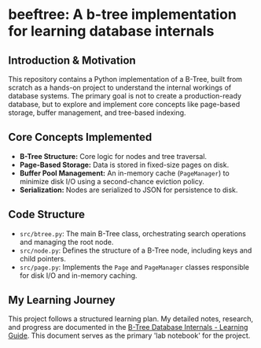 # beeftree: A b-tree implementation for learning database internals

## Introduction & Motivation
This repository contains a Python implementation of a B-Tree, built from scratch as a hands-on project to understand the internal workings of database systems. The primary goal is not to create a production-ready database, but to explore and implement core concepts like page-based storage, buffer management, and tree-based indexing.

## Core Concepts Implemented
- **B-Tree Structure:** Core logic for nodes and tree traversal.
- **Page-Based Storage:** Data is stored in fixed-size pages on disk.
- **Buffer Pool Management:** An in-memory cache (`PageManager`) to minimize disk I/O using a second-chance eviction policy.
- **Serialization:** Nodes are serialized to JSON for persistence to disk.

## Code Structure
- `src/btree.py`: The main B-Tree class, orchestrating search operations and managing the root node.
- `src/node.py`: Defines the structure of a B-Tree node, including keys and child pointers.
- `src/page.py`: Implements the `Page` and `PageManager` classes responsible for disk I/O and in-memory caching.

## My Learning Journey
This project follows a structured learning plan. My detailed notes, research, and progress are documented in the [B-Tree Database Internals - Learning Guide](./learnings/001-btree-database-internals.md). This document serves as the primary 'lab notebook' for the project.